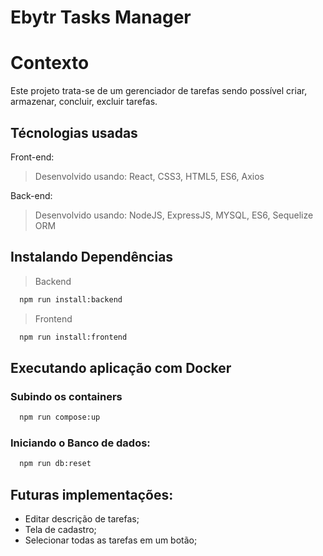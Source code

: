 # Ebytr Tasks Manager

# Contexto
Este projeto trata-se de um gerenciador de tarefas sendo possível criar, armazenar, concluir, excluir tarefas.

## Técnologias usadas

Front-end:
> Desenvolvido usando: React, CSS3, HTML5, ES6, Axios

Back-end:
> Desenvolvido usando: NodeJS, ExpressJS, MYSQL, ES6, Sequelize ORM


## Instalando Dependências

> Backend
```bash
  npm run install:backend
``` 
> Frontend
```bash
  npm run install:frontend
``` 
## Executando aplicação com Docker

### Subindo os containers
```bash
  npm run compose:up
```

### Iniciando o Banco de dados:
```bash
  npm run db:reset
```

## Futuras implementações:
* Editar descrição de tarefas;
* Tela de cadastro;
* Selecionar todas as tarefas em um botão;
